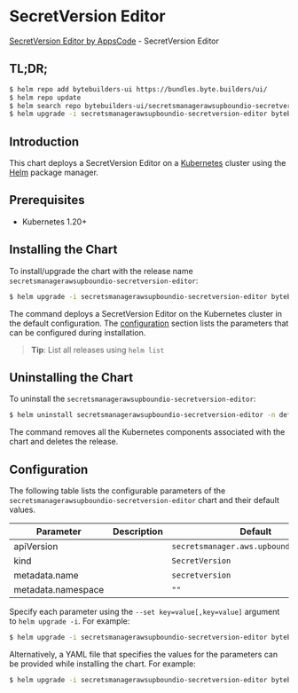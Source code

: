 # SecretVersion Editor

[SecretVersion Editor by AppsCode](https://byte.builders) - SecretVersion Editor

## TL;DR;

```bash
$ helm repo add bytebuilders-ui https://bundles.byte.builders/ui/
$ helm repo update
$ helm search repo bytebuilders-ui/secretsmanagerawsupboundio-secretversion-editor --version=v0.4.18
$ helm upgrade -i secretsmanagerawsupboundio-secretversion-editor bytebuilders-ui/secretsmanagerawsupboundio-secretversion-editor -n default --create-namespace --version=v0.4.18
```

## Introduction

This chart deploys a SecretVersion Editor on a [Kubernetes](http://kubernetes.io) cluster using the [Helm](https://helm.sh) package manager.

## Prerequisites

- Kubernetes 1.20+

## Installing the Chart

To install/upgrade the chart with the release name `secretsmanagerawsupboundio-secretversion-editor`:

```bash
$ helm upgrade -i secretsmanagerawsupboundio-secretversion-editor bytebuilders-ui/secretsmanagerawsupboundio-secretversion-editor -n default --create-namespace --version=v0.4.18
```

The command deploys a SecretVersion Editor on the Kubernetes cluster in the default configuration. The [configuration](#configuration) section lists the parameters that can be configured during installation.

> **Tip**: List all releases using `helm list`

## Uninstalling the Chart

To uninstall the `secretsmanagerawsupboundio-secretversion-editor`:

```bash
$ helm uninstall secretsmanagerawsupboundio-secretversion-editor -n default
```

The command removes all the Kubernetes components associated with the chart and deletes the release.

## Configuration

The following table lists the configurable parameters of the `secretsmanagerawsupboundio-secretversion-editor` chart and their default values.

|     Parameter      | Description |                      Default                       |
|--------------------|-------------|----------------------------------------------------|
| apiVersion         |             | <code>secretsmanager.aws.upbound.io/v1beta1</code> |
| kind               |             | <code>SecretVersion</code>                         |
| metadata.name      |             | <code>secretversion</code>                         |
| metadata.namespace |             | <code>""</code>                                    |


Specify each parameter using the `--set key=value[,key=value]` argument to `helm upgrade -i`. For example:

```bash
$ helm upgrade -i secretsmanagerawsupboundio-secretversion-editor bytebuilders-ui/secretsmanagerawsupboundio-secretversion-editor -n default --create-namespace --version=v0.4.18 --set apiVersion=secretsmanager.aws.upbound.io/v1beta1
```

Alternatively, a YAML file that specifies the values for the parameters can be provided while
installing the chart. For example:

```bash
$ helm upgrade -i secretsmanagerawsupboundio-secretversion-editor bytebuilders-ui/secretsmanagerawsupboundio-secretversion-editor -n default --create-namespace --version=v0.4.18 --values values.yaml
```
